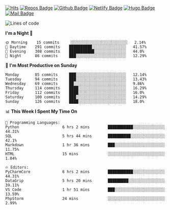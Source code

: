 

[![Hits](https://hits.seeyoufarm.com/api/count/incr/badge.svg?url=https%3A%2F%2Fgithub.com/sangm1n)](https://hits.seeyoufarm.com) 
[![Repos Badge](https://badges.pufler.dev/repos/sangm1n)](https://badges.pufler.dev)
[![Github Badge](http://img.shields.io/badge/-github-black?style=flat-square&logo=github&logoColor=white&link=https:https://github.com/sangm1n/)](https://github.com/sangm1n/)
[![Netlify Badge](https://img.shields.io/badge/-TIL-00C7B7?style=flat-square&logo=Netlify&logoColor=white&link=https://sangminlog.netlify.com)](https://sangminlog.netlify.com)
[![Hugo Badge](https://img.shields.io/badge/-techblog-FF4088?style=flat-square&logo=Hugo&logoColor=white&link=https://sangm1n.github.io)](https://sangm1n.github.io)
[![Mail Badge](http://img.shields.io/badge/-mail-D14836?style=flat-square&logo=Gmail&logoColor=white&link=mailto:dltkd96als@naver.com)](mailto:dltkd96als@naver.com/)

<!--START_SECTION:waka-->
![Lines of code](https://img.shields.io/badge/From%20Hello%20World%20I%27ve%20Written-2.3%20million%20lines%20of%20code-blue)

**I'm a Night 🦉** 

```text
🌞 Morning    15 commits     ░░░░░░░░░░░░░░░░░░░░░░░░░   2.14% 
🌆 Daytime    291 commits    ██████████░░░░░░░░░░░░░░░   41.57% 
🌃 Evening    308 commits    ███████████░░░░░░░░░░░░░░   44.0% 
🌙 Night      86 commits     ███░░░░░░░░░░░░░░░░░░░░░░   12.29%

```
📅 **I'm Most Productive on Sunday** 

```text
Monday       85 commits     ███░░░░░░░░░░░░░░░░░░░░░░   12.14% 
Tuesday      94 commits     ███░░░░░░░░░░░░░░░░░░░░░░   13.43% 
Wednesday    69 commits     ██░░░░░░░░░░░░░░░░░░░░░░░   9.86% 
Thursday     114 commits    ████░░░░░░░░░░░░░░░░░░░░░   16.29% 
Friday       112 commits    ████░░░░░░░░░░░░░░░░░░░░░   16.0% 
Saturday     100 commits    ███░░░░░░░░░░░░░░░░░░░░░░   14.29% 
Sunday       126 commits    ████░░░░░░░░░░░░░░░░░░░░░   18.0%

```


📊 **This Week I Spent My Time On** 

```text
💬 Programming Languages: 
Python                   6 hrs 2 mins        ███████████░░░░░░░░░░░░░░   44.31% 
SQL                      5 hrs 44 mins       ██████████░░░░░░░░░░░░░░░   42.1% 
Markdown                 1 hr 36 mins        ███░░░░░░░░░░░░░░░░░░░░░░   11.75% 
HTML                     15 mins             ░░░░░░░░░░░░░░░░░░░░░░░░░   1.84%

🔥 Editors: 
PyCharmCore              6 hrs 2 mins        ███████████░░░░░░░░░░░░░░   44.31% 
DataGrip                 5 hrs 20 mins       █████████░░░░░░░░░░░░░░░░   39.11% 
VS Code                  1 hr 51 mins        ███░░░░░░░░░░░░░░░░░░░░░░   13.59% 
PhpStorm                 24 mins             ░░░░░░░░░░░░░░░░░░░░░░░░░   2.99%

```


<!--END_SECTION:waka-->


<!--
**sangm1n/sangm1n** is a ✨ _special_ ✨ repository because its `README.md` (this file) appears on your GitHub profile.

Here are some ideas to get you started:

- 🔭 I’m currently working on ...
- 🌱 I’m currently learning ...
- 👯 I’m looking to collaborate on ...
- 🤔 I’m looking for help with ...
- 💬 Ask me about ...
- 📫 How to reach me: ...
- 😄 Pronouns: ...
- ⚡ Fun fact: ...

https://shields.io/
-->


